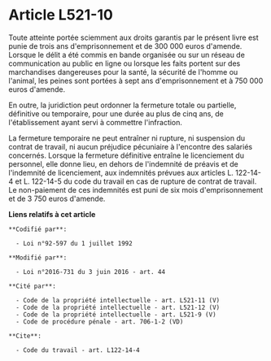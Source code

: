 # Article L521-10

Toute atteinte portée sciemment aux droits garantis par le présent livre est punie de trois ans d'emprisonnement et de 300
000 euros d'amende. Lorsque le délit a été commis en bande organisée ou sur un réseau de communication au public en ligne ou
lorsque les faits portent sur des marchandises dangereuses pour la santé, la sécurité de l'homme ou l'animal, les peines sont
portées à            sept ans d'emprisonnement et à 750 000 euros d'amende. 

En outre, la juridiction peut ordonner la fermeture totale ou partielle, définitive ou temporaire, pour une durée au plus de
cinq ans, de l'établissement ayant servi à commettre l'infraction. 

La fermeture temporaire ne peut entraîner ni rupture, ni suspension du contrat de travail, ni aucun préjudice pécuniaire à
l'encontre des salariés concernés. Lorsque la fermeture définitive entraîne le licenciement du personnel, elle donne lieu, en
dehors de l'indemnité de préavis et de l'indemnité de licenciement, aux indemnités prévues aux articles L. 122-14-4 et L.
122-14-5 du code du travail en cas de rupture de contrat de travail. Le non-paiement de ces indemnités est puni de six mois
d'emprisonnement et de 3 750 euros d'amende.

**Liens relatifs à cet article**

	**Codifié par**:

	  - Loi n°92-597 du 1 juillet 1992

	**Modifié par**:

	  - Loi n°2016-731 du 3 juin 2016 - art. 44

	**Cité par**:

	  - Code de la propriété intellectuelle - art. L521-11 (V)
	  - Code de la propriété intellectuelle - art. L521-12 (V)
	  - Code de la propriété intellectuelle - art. L521-9 (V)
	  - Code de procédure pénale - art. 706-1-2 (VD)

	**Cite**:

	  - Code du travail - art. L122-14-4
